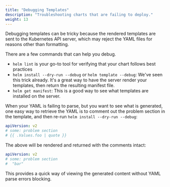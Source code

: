 ```yaml
---
title: "Debugging Templates"
description: "Troubleshooting charts that are failing to deploy."
weight: 13
---
```


Debugging templates can be tricky because the rendered templates are sent to the Kubernetes API
server, which may reject the YAML files for reasons other than formatting.

There are a few commands that can help you debug.

- `helm lint` is your go-to tool for verifying that your chart follows best practices
- `helm install --dry-run --debug` or `helm template --debug`: We've seen this trick already. It's a
  great way to have the server render your templates, then return the resulting manifest file.
- `helm get manifest`: This is a good way to see what templates are installed on the server.

When your YAML is failing to parse, but you want to see what is generated, one easy way to retrieve
the YAML is to comment out the problem section in the template, and then re-run `helm install
--dry-run --debug`:

```yaml
apiVersion: v2
# some: problem section
# {{ .Values.foo | quote }}
```

The above will be rendered and returned with the comments intact:

```yaml
apiVersion: v2
# some: problem section
#  "bar"
```

This provides a quick way of viewing the generated content without YAML parse errors blocking.
